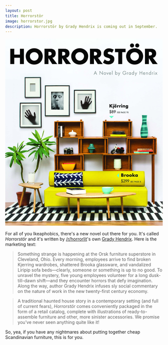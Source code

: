 ```yaml
---
layout: post
title: Horrorstör
image: horrorstor.jpg
description: Horrorstör by Grady Hendrix is coming out in September.
---
```


![Horrorstör cover](/public/img/posts/horrorstor.jpg)

For all of you Ikeaphobics, there's a new novel out there for you. It's called
*Horrorstör* and it's written by
[/r/horrorlit](http://reddit.com/r/horrorlit)'s own [Grady
Hendrix](http://www.gradyhendrix.com/). Here is the marketing text:

> Something strange is happening at the Orsk furniture superstore in Cleveland,
> Ohio. Every morning, employees arrive to find broken Kjerring wardrobes,
> shattered Brooka glassware, and vandalized Liripip sofa beds—clearly, someone
> or something is up to no good. To unravel the mystery, five young employees
> volunteer for a long dusk-till-dawn shift—and they encounter horrors that
> defy imagination. Along the way, author Grady Hendrix infuses sly social
> commentary on the nature of work in the new twenty-first century economy.

> A traditional haunted house story in a contemporary setting (and full of
> current fears), *Horrorstör* comes conveniently packaged in the form of a
> retail catalog, complete with illustrations of ready-to-assemble furniture
> and other, more sinister accessories. We promise you’ve never seen anything
> quite like it!

So, yea, if you have any nightmares about putting together cheap Scandinavian
furniture, this is for you.
